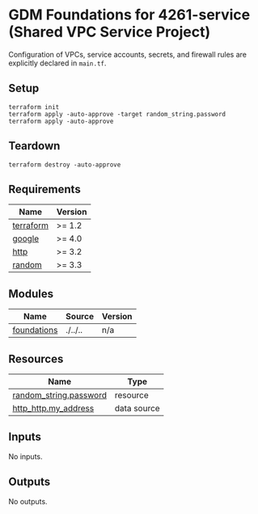 # GDM Foundations for 4261-service (Shared VPC Service Project)

Configuration of VPCs, service accounts, secrets, and firewall rules are explicitly
declared in `main.tf`.

## Setup

```shell
terraform init
terraform apply -auto-approve -target random_string.password
terraform apply -auto-approve
```

## Teardown

```shell
terraform destroy -auto-approve
```

<!-- spell-checker: ignore markdownlint -->
<!-- markdownlint-disable no-inline-html -->
<!-- BEGINNING OF PRE-COMMIT-TERRAFORM DOCS HOOK -->
## Requirements

| Name | Version |
|------|---------|
| <a name="requirement_terraform"></a> [terraform](#requirement\_terraform) | >= 1.2 |
| <a name="requirement_google"></a> [google](#requirement\_google) | >= 4.0 |
| <a name="requirement_http"></a> [http](#requirement\_http) | >= 3.2 |
| <a name="requirement_random"></a> [random](#requirement\_random) | >= 3.3 |

## Modules

| Name | Source | Version |
|------|--------|---------|
| <a name="module_foundations"></a> [foundations](#module\_foundations) | ./../.. | n/a |

## Resources

| Name | Type |
|------|------|
| [random_string.password](https://registry.terraform.io/providers/hashicorp/random/latest/docs/resources/string) | resource |
| [http_http.my_address](https://registry.terraform.io/providers/hashicorp/http/latest/docs/data-sources/http) | data source |

## Inputs

No inputs.

## Outputs

No outputs.
<!-- END OF PRE-COMMIT-TERRAFORM DOCS HOOK -->
<!-- markdownlint-enable no-inline-html -->
